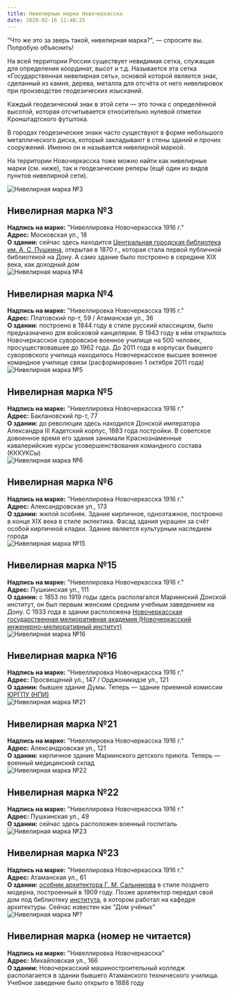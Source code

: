 ```yaml
---
title: Нивелирные марки Новочеркасска
date: 2020-02-16 11:40:25
---
```

"Что же это за зверь такой, нивелирная марка?", — спросите вы. Попробую объяснить!

На всей территории России существует невидимая сетка, служащая для определения координат, высот и т.д. Называется эта сетка «Государственная нивелирная сеть», основой которой является знак, сделанный из камня, дерева, металла для отсчёта от него нивелировок при производстве геодезических изысканий.

Каждый геодезический знак в этой сети — это точка с определённой высотой, которая отсчитывается относительно нулевой отметки Кронштадтского футштока.

В городах геодезические знаки часто существуют в форме небольшого металлического диска, который закладывают в стены зданий и прочих сооружений. Именно он и называется нивелирной маркой.

На территории Новочеркасска тоже можно найти как нивелирные марки (см. ниже), так и геодезические реперы (ещё один из видов пунктов нивелирной сети).

<div id="3" class="info-container">
  <img src="3.jpg#marka" alt="Нивелирная марка №3" />
  <div class="info-text">
    <h2>Нивелирная марка №3</h2>
    <div><b>Надпись на марке:</b> "Нивеллировка Новочеркасска 1916 г."</div>
    <div><b>Адрес:</b> Московская ул., 18</div>
    <div><b>О здании:</b> сейчас здесь находится <a href="../biblioteka">Центральная городская библиотека им. А. С. Пушкина</a>, открытая в 1870 г., которая стала первой публичной библиотекой на Дону. А само здание было построено в середине XIX века, как доходный дом</div>
  </div>
</div>
<div id="4" class="info-container">
  <img src="4.jpg#marka" alt="Нивелирная марка №4" />
  <div class="info-text">
    <h2>Нивелирная марка №4</h2>
    <div><b>Надпись на марке:</b> "Нивеллировка Новочеркасска 1916 г."</div>
    <div><b>Адрес:</b> Платовский пр-т, 59 / Атаманская ул., 36</div>
    <div><b>О здании:</b> построено в 1844 году в стиле русский классицизм, было предназначено для войсковой канцелярии. В 1943 году в нём открылось Новочеркасское суворовское военное училище на 500 человек, просуществовавшее до 1962 года. До 2011 года в корпусах бывшего суворовского училища находилось Новочеркасское высшее военное командное училище связи (расформировано 1 октября 2011 года)</div>
  </div>
</div>
<div id="5" class="info-container">
  <img src="5.jpg#marka" alt="Нивелирная марка №5" />
  <div class="info-text">
    <h2>Нивелирная марка №5</h2>
    <div><b>Надпись на марке:</b> "Нивеллировка Новочеркасска 1916 г."</div>
    <div><b>Адрес:</b> Баклановский пр-т, 77</div>
    <div><b>О здании:</b> до революции здесь находился Донской императора Александра III Кадетский корпус, 1883 года постройки. В советское довоенное время его здания занимали Краснознаменные кавалерийские курсы усовершенствования командного состава (КККУКСы)</div>
  </div>
</div>
<div id="6" class="info-container">
  <img src="6.jpg#marka" alt="Нивелирная марка №6" />
  <div class="info-text">
    <h2>Нивелирная марка №6</h2>
    <div><b>Надпись на марке:</b> "Нивеллировка Новочеркасска 1916 г."</div>
    <div><b>Адрес:</b> Александровская ул., 173</div>
    <div><b>О здании:</b> жилой особняк. Здание кирпичное, одноэтажное, построено в конце XIX века в стиле эклектика. Фасад здания украшен за счёт особой кирпичной кладки. Здание является культурным наследием города</div>
  </div>
</div>
<div id="15" class="info-container">
  <img src="15.jpg#marka" alt="Нивелирная марка №15" />
  <div class="info-text">
    <h2>Нивелирная марка №15</h2>
    <div><b>Надпись на марке:</b> "Нивеллировка Новочеркасска 1916 г."</div>
    <div><b>Адрес:</b> Пушкинская ул., 111</div>
    <div><b>О здании:</b> с 1853 по 1919 годы здесь располагался Мариинский Донской институт, он был первым женским средним учебным заведением на Дону. C 1933 года в здании расположена <a href="../nimi">Новочеркасская государственная мелиоративная академия (Новочеркасский инженерно-мелиоративный институт)</a></div>
  </div>
</div>
<div id="16" class="info-container">
  <img src="16.jpg#marka" alt="Нивелирная марка №16" />
  <div class="info-text">
    <h2>Нивелирная марка №16</h2>
    <div><b>Надпись на марке:</b> "Нивеллировка Новочеркасска 1916 г."</div>
    <div><b>Адрес:</b> Просвещений ул., 147 / Орджоникидзе ул., 121</div>
    <div><b>О здании:</b> бывшее здание Думы. Теперь — здание приемной комиссии <a href="../npi">ЮРГПУ (НПИ)</a></div>
  </div>
</div>
<div id="21" class="info-container">
  <img src="21.jpg#marka" alt="Нивелирная марка №21" />
  <div class="info-text">
    <h2>Нивелирная марка №21</h2>
    <div><b>Надпись на марке:</b> "Нивеллировка Новочеркасска 1916 г."</div>
    <div><b>Адрес:</b> Александровская ул., 121</div>
    <div><b>О здании:</b> кирпичное здание Мариинского детского приюта. Теперь — военный медицинский склад</div>
  </div>
</div>
<div id="22" class="info-container">
  <img src="22.jpg#marka" alt="Нивелирная марка №22" />
  <div class="info-text">
    <h2>Нивелирная марка №22</h2>
    <div><b>Надпись на марке:</b> "Нивеллировка Новочеркасска 1916 г."</div>
    <div><b>Адрес:</b> Пушкинская ул., 49</div>
    <div><b>О здании:</b> сейчас здесь расположен военный госпиталь</div>
  </div>
</div>
<div id="23" class="info-container">
  <img src="23.jpg#marka" alt="Нивелирная марка №23" />
  <div class="info-text">
    <h2>Нивелирная марка №23</h2>
    <div><b>Надпись на марке:</b> "Нивеллировка Новочеркасска 1916 г."</div>
    <div><b>Адрес:</b> Атаманская ул., 61</div>
    <div><b>О здании:</b> <a href="../osobnyaki">особняк архитектора Г. М. Сальникова</a> в стиле позднего модерна, построенный в 1909 году. Позже архитектор передал свой дом под библиотеку <a href="../npi">института</a>, в котором работал на кафедре архитектуры. Сейчас известен как "Дом учёных"</div>
  </div>
</div>
<div id="m" class="info-container">
  <img src="m.jpg#marka" alt="Нивелирная марка №?" />
  <div class="info-text">
    <h2>Нивелирная марка (номер не читается)</h2>
    <div><b>Надпись на марке:</b> "Нивеллировка Новочеркасска"</div>
    <div><b>Адрес:</b> Михайловская ул., 166</div>
    <div><b>О здании:</b> Новочеркасский машиностроительный колледж располагается в здании бывшего Атаманского технического училища. Учебное заведение было открыто в 1888 году</div>
  </div>
</div>
